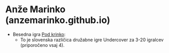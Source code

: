 # Anže Marinko (anzemarinko.github.io)

* Besedna igra [Pod krinko](anzemarinko.github.io/pod_krinko):
  * To je slovenska različica družabne igre Undercover za 3-20 igralcev (priporočeno vsaj 4).
